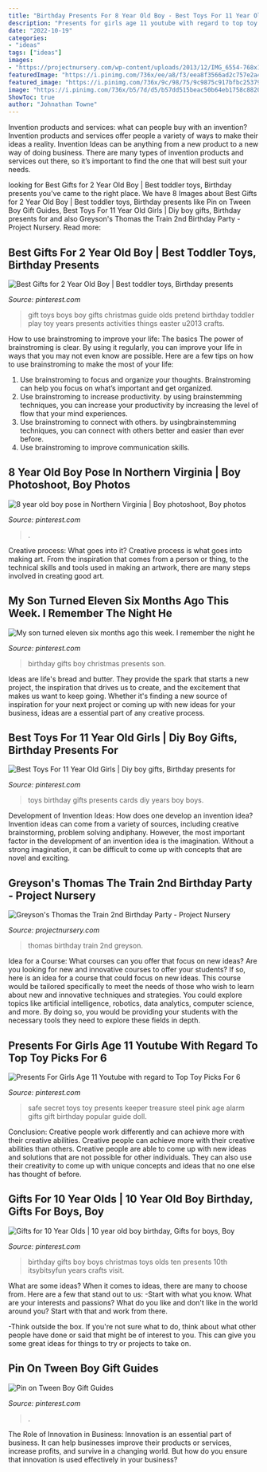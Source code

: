 ```yaml
---
title: "Birthday Presents For 8 Year Old Boy - Best Toys For 11 Year Old Girls"
description: "Presents for girls age 11 youtube with regard to top toy picks for 6"
date: "2022-10-19"
categories:
- "ideas"
tags: ["ideas"]
images:
- "https://projectnursery.com/wp-content/uploads/2013/12/IMG_6554-768x1024.jpg"
featuredImage: "https://i.pinimg.com/736x/ee/a8/f3/eea8f3566ad2c757e2a4893766f06609.jpg"
featured_image: "https://i.pinimg.com/736x/9c/98/75/9c9875c917bfbc253798150433b7153d.jpg"
image: "https://i.pinimg.com/736x/b5/7d/d5/b57dd515beac50b64eb1758c8820c4f3.jpg"
ShowToc: true
author: "Johnathan Towne"
---
```



Invention products and services: what can people buy with an invention?
Invention products and services offer people a variety of ways to make their ideas a reality. Invention Ideas can be anything from a new product to a new way of doing business. There are many types of invention products and services out there, so it’s important to find the one that will best suit your needs.

	

		
looking for Best Gifts for 2 Year Old Boy | Best toddler toys, Birthday presents you've came to the right place. We have 8 Images about Best Gifts for 2 Year Old Boy | Best toddler toys, Birthday presents like Pin on Tween Boy Gift Guides, Best Toys For 11 Year Old Girls | Diy boy gifts, Birthday presents for and also Greyson&#039;s Thomas the Train 2nd Birthday Party - Project Nursery. Read more:
		
    
## Best Gifts For 2 Year Old Boy | Best Toddler Toys, Birthday Presents

<img loading=lazy src="https://i.pinimg.com/736x/9c/98/75/9c9875c917bfbc253798150433b7153d.jpg" onerror="this.onerror=null;this.src='https://tse1.mm.bing.net/th?id=OIP.L2LONlTlBHRVItSnQk2UwgHaJ3&amp;pid=15.1';" alt="Best Gifts for 2 Year Old Boy | Best toddler toys, Birthday presents">

_Source: pinterest.com_

>gift toys boys boy gifts christmas guide olds pretend birthday toddler play toy years presents activities things easter u2013 crafts. 

	

How to use brainstroming to improve your life: The basics
The power of brainstroming is clear. By using it regularly, you can improve your life in ways that you may not even know are possible. Here are a few tips on how to use brainstroming to make the most of your life: 
1. Use brainstroming to focus and organize your thoughts. Brainstroming can help you focus on what’s important and get organized. 
2. Use brainstroming to increase productivity. by using brainstemming techniques, you can increase your productivity by increasing the level of flow that your mind experiences. 
3. Use brainstroming to connect with others. by usingbrainstemming techniques, you can connect with others better and easier than ever before. 
4. Use brainstroming to improve communication skills.

    
## 8 Year Old Boy Pose In Northern Virginia | Boy Photoshoot, Boy Photos

<img loading=lazy src="https://i.pinimg.com/736x/5e/b3/fe/5eb3fefc6d4ece425907e261ffecbc5c---year-olds-old-boys.jpg" onerror="this.onerror=null;this.src='https://tse2.mm.bing.net/th?id=OIP.ocHX5ek2uGbB8ZUiKU9JUAHaLH&amp;pid=15.1';" alt="8 year old boy pose in Northern Virginia | Boy photoshoot, Boy photos">

_Source: pinterest.com_

>. 

	

Creative process: What goes into it?
Creative process is what goes into making art. From the inspiration that comes from a person or thing, to the technical skills and tools used in making an artwork, there are many steps involved in creating good art.

    
## My Son Turned Eleven Six Months Ago This Week. I Remember The Night He

<img loading=lazy src="https://i.pinimg.com/736x/41/d9/7f/41d97fbc6ac809e87584adc01f97a836.jpg" onerror="this.onerror=null;this.src='https://tse4.mm.bing.net/th?id=OIP.UFtLYqn0fUMR399D-xx42wHaJ3&amp;pid=15.1';" alt="My son turned eleven six months ago this week. I remember the night he">

_Source: pinterest.com_

>birthday gifts boy christmas presents son. 

	

Ideas are life's bread and butter. They provide the spark that starts a new project, the inspiration that drives us to create, and the excitement that makes us want to keep going. Whether it's finding a new source of inspiration for your next project or coming up with new ideas for your business, ideas are a essential part of any creative process.

    
## Best Toys For 11 Year Old Girls | Diy Boy Gifts, Birthday Presents For

<img loading=lazy src="https://i.pinimg.com/736x/ee/a8/f3/eea8f3566ad2c757e2a4893766f06609.jpg" onerror="this.onerror=null;this.src='https://tse3.mm.bing.net/th?id=OIP.ydg2s42tl1tPwgedi80z6gHaPG&amp;pid=15.1';" alt="Best Toys For 11 Year Old Girls | Diy boy gifts, Birthday presents for">

_Source: pinterest.com_

>toys birthday gifts presents cards diy years boy boys. 

	

Development of Invention Ideas: How does one develop an invention idea?
Invention ideas can come from a variety of sources, including creative brainstorming, problem solving andiphany. However, the most important factor in the development of an invention idea is the imagination. Without a strong imagination, it can be difficult to come up with concepts that are novel and exciting.

    
## Greyson&#039;s Thomas The Train 2nd Birthday Party - Project Nursery

<img loading=lazy src="https://projectnursery.com/wp-content/uploads/2013/12/IMG_6554-768x1024.jpg" onerror="this.onerror=null;this.src='https://tse1.mm.bing.net/th?id=OIP.4WTefy75bebWqke453a1uAHaJ4&amp;pid=15.1';" alt="Greyson&#039;s Thomas the Train 2nd Birthday Party - Project Nursery">

_Source: projectnursery.com_

>thomas birthday train 2nd greyson. 

	

Idea for a Course: What courses can you offer that focus on new ideas?
Are you looking for new and innovative courses to offer your students? If so, here is an idea for a course that could focus on new ideas. This course would be tailored specifically to meet the needs of those who wish to learn about new and innovative techniques and strategies. You could explore topics like artificial intelligence, robotics, data analytics, computer science, and more. By doing so, you would be providing your students with the necessary tools they need to explore these fields in depth.

    
## Presents For Girls Age 11 Youtube With Regard To Top Toy Picks For 6

<img loading=lazy src="https://i.pinimg.com/736x/b5/7d/d5/b57dd515beac50b64eb1758c8820c4f3.jpg" onerror="this.onerror=null;this.src='https://tse2.mm.bing.net/th?id=OIP.cKycupIuriRi8nhxfS-hvAHaHa&amp;pid=15.1';" alt="Presents For Girls Age 11 Youtube with regard to Top Toy Picks For 6">

_Source: pinterest.com_

>safe secret toys toy presents keeper treasure steel pink age alarm gifts gift birthday popular guide doll. 

	

Conclusion: Creative people work differently and can achieve more with their creative abilities.
Creative people can achieve more with their creative abilities than others. Creative people are able to come up with new ideas and solutions that are not possible for other individuals. They can also use their creativity to come up with unique concepts and ideas that no one else has thought of before.

    
## Gifts For 10 Year Olds | 10 Year Old Boy Birthday, Gifts For Boys, Boy

<img loading=lazy src="https://i.pinimg.com/736x/b7/45/4b/b7454bdd340bd11399865db79ab8ceb2--th-birthday-birthday-ideas.jpg" onerror="this.onerror=null;this.src='https://tse2.mm.bing.net/th?id=OIP.lKj6ZxN5n6DAq0MoaZQSNQHaLH&amp;pid=15.1';" alt="Gifts for 10 Year Olds | 10 year old boy birthday, Gifts for boys, Boy">

_Source: pinterest.com_

>birthday gifts boy boys christmas toys olds ten presents 10th itsybitsyfun years crafts visit. 

	

What are some ideas?
When it comes to ideas, there are many to choose from. Here are a few that stand out to us:
-Start with what you know. What are your interests and passions? What do you like and don't like in the world around you? Start with that and work from there.

-Think outside the box. If you're not sure what to do, think about what other people have done or said that might be of interest to you. This can give you some great ideas for things to try or projects to take on.

    
## Pin On Tween Boy Gift Guides

<img loading=lazy src="https://i.pinimg.com/736x/28/26/b1/2826b1f2f431ec5db8ee0f3fbda56ad9.jpg" onerror="this.onerror=null;this.src='https://tse3.mm.bing.net/th?id=OIP.kSSU0xHU53hQDk7bF2yUUAHaPG&amp;pid=15.1';" alt="Pin on Tween Boy Gift Guides">

_Source: pinterest.com_

>. 

	

The Role of Innovation in Business:
Innovation is an essential part of business. It can help businesses improve their products or services, increase profits, and survive in a changing world. But how do you ensure that innovation is used effectively in your business?


